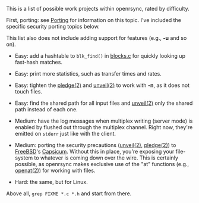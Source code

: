 This is a list of possible work projects within openrsync, rated by difficulty.

First, porting: see
[Porting](https://github.com/kristapsdz/openrsync/blob/master/README.md#Portability)
for information on this topic.
I've included the specific security porting topics below.

This list also does not include adding support for features (e.g., **-u** and
so on).

- Easy: add a hashtable to `blk_find()` in 
  [blocks.c](https://github.com/kristapsdz/openrsync/blob/master/blocks.c)
  for quickly looking up fast-hash matches.

- Easy: print more statistics, such as transfer times and rates.

- Easy: tighten the [pledge(2)](https://man.openbsd.org/pledge.2) and 
  [unveil(2)](https://man.openbsd.org/unveil.2) to work with **-n**, as
  it does not touch files.

- Easy: find the shared path for all input files and
  [unveil(2)](https://man.openbsd.org/unveil.2) only the shared path
  instead of each one.

- Medium: have the log messages when multiplex writing (server mode) is
  enabled by flushed out through the multiplex channel.
  Right now, they're emitted on `stderr` just like with the client.

- Medium: porting the security precautions
  ([unveil(2)](https://man.openbsd.org/unveil.2),
  [pledge(2)](https://man.openbsd.org/pledge.2)) to
  [FreeBSD](https://www.freebsd.org)'s
  [Capsicum](https://wiki.freebsd.org/Capsicum).
  Without this in place, you're exposing your file-system to whatever is
  coming down over the wire.
  This is certainly possible, as openrsync makes exclusive use of the "at"
  functions (e.g., [openat(2)](https://man.openbsd.org/openat.2)) for working
  with files.

- Hard: the same, but for Linux.

Above all, `grep FIXME *.c *.h` and start from there.

